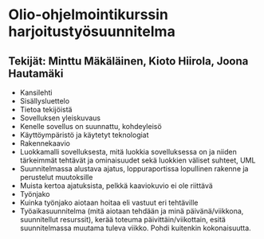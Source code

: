 # Olio-ohjelmointikurssin harjoitustyösuunnitelma

## Tekijät: Minttu Mäkäläinen, Kioto Hiirola, Joona Hautamäki

- Kansilehti
- Sisällysluettelo
- Tietoa tekijöistä
- Sovelluksen yleiskuvaus
- Kenelle sovellus on suunnattu, kohdeyleisö
- Käyttöympäristö ja käytetyt teknologiat
- Rakennekaavio
 - Luokkamalli sovelluksesta, mitä luokkia sovelluksessa on ja niiden tärkeimmät tehtävät ja ominaisuudet sekä luokkien väliset suhteet, UML
 - Suunnitelmassa alustava ajatus, loppuraportissa lopullinen rakenne ja perustelut muutoksille
 - Muista kertoa ajatuksista, pelkkä kaaviokuvio ei ole riittävä
- Työnjako
 - Kuinka työnjako aiotaan hoitaa eli vastuut eri tehtäville
 - Työaikasuunnitelma (mitä aiotaan tehdään ja minä päivänä/viikkona, suunnitellut resurssit), kerää toteuma päivittäin/viikottain, esitä suunnitelmassa muutama tuleva viikko. Pohdi kuitenkin kokonaisuutta.
